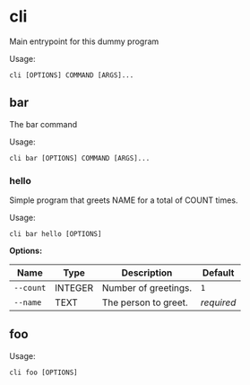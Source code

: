 # cli

Main entrypoint for this dummy program

Usage:

```
cli [OPTIONS] COMMAND [ARGS]...
```

## bar

The bar command

Usage:

```
cli bar [OPTIONS] COMMAND [ARGS]...
```

### hello

Simple program that greets NAME for a total of COUNT times.

Usage:

```
cli bar hello [OPTIONS]
```

**Options:**

| Name | Type | Description | Default |
| ------ | ---- | ----------- | ------- |
| `--count` | INTEGER | Number of greetings. | `1` |
| `--name` | TEXT | The person to greet. | _required_ |

## foo

Usage:

```
cli foo [OPTIONS]
```
